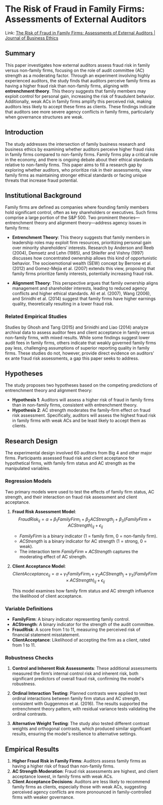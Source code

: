 # The Risk of Fraud in Family Firms: Assessments of External Auditors

Link: [The Risk of Fraud in Family Firms: Assessments of External Auditors | Journal of Business Ethics](https://link.springer.com/article/10.1007/s10551-017-3687-z)

## Summary

This paper investigates how external auditors assess fraud risk in family versus non-family firms, focusing on the role of audit committee (AC) strength as a moderating factor. Through an experiment involving highly experienced auditors, the study finds that auditors perceive family firms as having a higher fraud risk than non-family firms, aligning with **entrenchment theory**. This theory suggests that family members may exploit control for personal gain, increasing the risk of fraudulent behavior. Additionally, weak ACs in family firms amplify this perceived risk, making auditors less likely to accept these firms as clients. These findings indicate that auditors see more severe agency conflicts in family firms, particularly when governance structures are weak.

## Introduction
The study addresses the intersection of family business research and business ethics by examining whether auditors perceive higher fraud risks in family firms compared to non-family firms. Family firms play a critical role in the economy, and there is ongoing debate about their ethical standards relative to non-family firms. This paper aims to fill a research gap by exploring whether auditors, who prioritize risk in their assessments, view family firms as maintaining stronger ethical standards or facing unique threats that increase fraud potential.

## Institutional Background
Family firms are defined as companies where founding family members hold significant control, often as key shareholders or executives. Such firms comprise a large portion of the S&P 500. Two prominent theories—entrenchment theory and alignment theory—address agency issues in family firms:

- **Entrenchment Theory**: This theory suggests that family members in leadership roles may exploit firm resources, prioritizing personal gain over minority shareholders’ interests. Research by Anderson and Reeb (2004), Demsetz and Lehn (1985), and Shleifer and Vishny (1997) discusses how concentrated ownership allows this kind of opportunistic behavior. The socioemotional wealth (SEW) concept by Berrone et al. (2012) and Gomez-Mejia et al. (2007) extends this view, proposing that family firms prioritize family interests, potentially increasing fraud risk.
  
- **Alignment Theory**: This perspective argues that family ownership aligns management and shareholder interests, leading to reduced agency conflicts and higher ethical standards. Ali et al. (2007), Wang (2006), and Srinidhi et al. (2014) suggest that family firms have higher earnings quality, theoretically resulting in a lower fraud risk.

### Related Empirical Studies
Studies by Ghosh and Tang (2015) and Srinidhi and Liao (2014) analyze archival data to assess auditor fees and client acceptance in family versus non-family firms, with mixed results. While some findings suggest lower audit fees in family firms, others indicate that weakly governed family firms pay less, challenging assumptions of superior reporting quality in family firms. These studies do not, however, provide direct evidence on auditors' ex ante fraud risk assessments, a gap this paper seeks to address.

## Hypotheses
The study proposes two hypotheses based on the competing predictions of entrenchment theory and alignment theory:

- **Hypothesis 1**: Auditors will assess a higher risk of fraud in family firms than in non-family firms, consistent with entrenchment theory.
- **Hypothesis 2**: AC strength moderates the family-firm effect on fraud risk assessment. Specifically, auditors will assess the highest fraud risk in family firms with weak ACs and be least likely to accept them as clients.

## Research Design
The experimental design involved 60 auditors from Big 4 and other major firms. Participants assessed fraud risk and client acceptance for hypothetical firms, with family firm status and AC strength as the manipulated variables.

### Regression Models
Two primary models were used to test the effects of family firm status, AC strength, and their interaction on fraud risk assessment and client acceptance.

1. **Fraud Risk Assessment Model**:
   $$
   FraudRisk_{ij} = \alpha + \beta_1 FamilyFirm_{i} + \beta_2 ACStrength_{j} + \beta_3 (FamilyFirm \times ACStrength)_{ij} + \epsilon_{ij}
   $$
   - $FamilyFirm$ is a binary indicator (1 = family firm, 0 = non-family firm).
   - $ACStrength$ is a binary indicator for AC strength (1 = strong, 0 = weak).
   - The interaction term $FamilyFirm \times ACStrength$ captures the moderating effect of AC strength.

2. **Client Acceptance Model**:
   $$
   ClientAcceptance_{ij} = \alpha + \gamma_1 FamilyFirm_{i} + \gamma_2 ACStrength_{j} + \gamma_3 (FamilyFirm \times ACStrength)_{ij} + \epsilon_{ij}
   $$

   This model examines how family firm status and AC strength influence the likelihood of client acceptance.

### Variable Definitions
- **FamilyFirm**: A binary indicator representing family control.
- **ACStrength**: A binary indicator for the strength of the audit committee.
- **FraudRisk**: A score from 1 to 11, measuring the perceived risk of financial statement misstatement.
- **ClientAcceptance**: Likelihood of accepting the firm as a client, rated from 1 to 11.

### Robustness Checks

1. **Control and Inherent Risk Assessments**: These additional assessments measured the firm’s internal control risk and inherent risk, both significant predictors of overall fraud risk, confirming the model's robustness.
   
2. **Ordinal Interaction Testing**: Planned contrasts were applied to test ordinal interactions between family firm status and AC strength, consistent with Guggenmos et al. (2016). The results supported the entrenchment theory pattern, with residual variance tests validating the ordinal contrasts.

3. **Alternative Weight Testing**: The study also tested different contrast weights and orthogonal contrasts, which produced similar significant results, ensuring the model's resilience to alternative settings.

## Empirical Results

1. **Higher Fraud Risk in Family Firms**: Auditors assess family firms as having a higher risk of fraud than non-family firms.
2. **AC Strength Moderation**: Fraud risk assessments are highest, and client acceptance lowest, in family firms with weak ACs.
3. **Client Acceptance Decisions**: Auditors are less likely to recommend family firms as clients, especially those with weak ACs, suggesting perceived agency conflicts are more pronounced in family-controlled firms with weaker governance.
